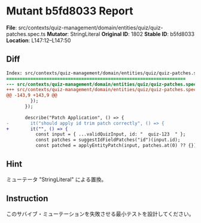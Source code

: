 # Mutant b5fd8033 Report

**File**: src/contexts/quiz-management/domain/entities/quiz/quiz-patches.spec.ts
**Mutator**: StringLiteral
**Original ID**: 1802
**Stable ID**: b5fd8033
**Location**: L147:12–L147:50

## Diff

```diff
Index: src/contexts/quiz-management/domain/entities/quiz/quiz-patches.spec.ts
===================================================================
--- src/contexts/quiz-management/domain/entities/quiz/quiz-patches.spec.ts	original
+++ src/contexts/quiz-management/domain/entities/quiz/quiz-patches.spec.ts	mutated #1802
@@ -143,9 +143,9 @@
         });
       });
 
       describe("Patch Application", () => {
-        it("should apply id trim patch correctly", () => {
+        it("", () => {
           const input = { ...validQuizInput, id: "  quiz-123  " };
           const patches = suggestIdFieldPatches("id")(input.id);
           const patched = applyEntityPatch(input, patches.at(0) ?? {});
```

## Hint

ミューテータ "StringLiteral" による置換。

## Instruction

このサバイブ・ミューテーションを失敗させる最小テストを設計してください。
